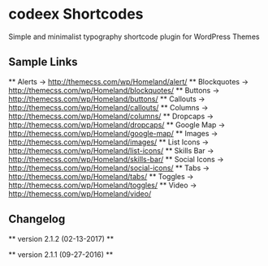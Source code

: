 # codeex Shortcodes
Simple and minimalist typography shortcode plugin for WordPress Themes

## Sample Links

** Alerts -> http://themecss.com/wp/Homeland/alert/
** Blockquotes -> http://themecss.com/wp/Homeland/blockquotes/
** Buttons -> http://themecss.com/wp/Homeland/buttons/
** Callouts -> http://themecss.com/wp/Homeland/callouts/
** Columns -> http://themecss.com/wp/Homeland/columns/
** Dropcaps -> http://themecss.com/wp/Homeland/dropcaps/
** Google Map -> http://themecss.com/wp/Homeland/google-map/
** Images -> http://themecss.com/wp/Homeland/images/
** List Icons -> http://themecss.com/wp/Homeland/list-icons/
** Skills Bar -> http://themecss.com/wp/Homeland/skills-bar/
** Social Icons -> http://themecss.com/wp/Homeland/social-icons/
** Tabs -> http://themecss.com/wp/Homeland/tabs/
** Toggles -> http://themecss.com/wp/Homeland/toggles/
** Video -> http://themecss.com/wp/Homeland/video/

## Changelog

** version 2.1.2 (02-13-2017) **

** version 2.1.1 (09-27-2016) **

